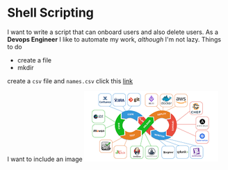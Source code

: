 # Shell Scripting

I want to write a script that can onboard users and also delete users.
As a **Devops Engineer** I like to automate my work, *although* I'm not lazy.
Things to do
- create a file
- mkdir

create a `csv` file and `names.csv`
click this  [link](https://commonmark.org/help/)

I want to include an image ![devops](devops.png)
